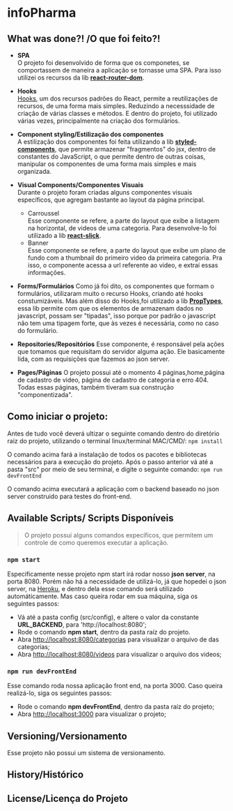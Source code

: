 # infoPharma
## What was done?! /O que foi feito?!

+ **SPA** </br> 
    O projeto foi desenvolvido de forma que os componetes, se comportassem de maneira a aplicação se tornasse uma SPA.
    Para isso utilizei os recursos da lib **[react-router-dom](https://reactrouter.com/web/guides/quick-start)**. 

+ **Hooks** </br>
    [Hooks](https://pt-br.reactjs.org/docs/hooks-intro.html), um dos recursos padrões do React, permite a reutilizações de recursos, de uma forma mais simples. Reduzindo a necesssidade de criação de várias classes e métodos.
    E dentro do projeto, foi utilizado várias vezes, principalmente na criação dos formulários.

+ **Component styling/Estilização dos componentes** </br>
    A estilização dos componentes foi feita utilizando a lib **[styled-components](https://styled-components.com/)**, que permite armazenar "fragmentos" do jsx, dentro de constantes do JavaScript,
    o que permite dentro de outras coisas, manipular os componentes de uma forma mais simples e mais organizada.

+ **Visual Components/Componentes Visuais** </br>
   Durante o projeto foram criadas alguns componentes visuais específicos, que agregam bastante ao layout da página principal.
   - Carroussel </br>
       Esse componente se refere, a parte do layout que exibe a listagem na horizontal, de videos de uma categoria. Para desenvolve-lo foi utilizado a lib **[react-slick](https://react-slick.neostack.com/)**.
   - Banner </br>
      Esse componente se refere, a parte do layout que exibe um plano de fundo com a thumbnail do primeiro video da primeira categoria. Pra isso, o componente acessa a url referente ao video, e extraí essas informações.

+ **Forms/Formulários**
    Como já foi dito, os componentes que formam o formulários, utilizaram muito o recurso Hooks, criando até hooks constumizáveis. Mas além disso do Hooks,foi utilizado a lib **[PropTypes](https://pt-br.reactjs.org/docs/typechecking-with-proptypes.html)**, essa lib permite com que os elementos de armazenam dados no javascript, possam ser "tipadas", isso porque por padrão o javascript não tem uma tipagem forte, que às vezes é necessária, como no caso do formulário.  
   
+ **Repositories/Repositórios**
    Esse componente, é responsável pela ações que tomamos que requisitam do servidor alguma ação. Ele basicamente lida, com as requisições que fazemos ao json server. 

+ **Pages/Páginas**
    O projeto possui até o momento 4 páginas,home,página de cadastro de video, página de cadastro de categoria e erro 404. Todas essas páginas, também tiveram sua construção "componentizada".


## Como iniciar o projeto:

Antes de tudo você deverá ultizar o seguinte comando dentro do diretório raiz do projeto, utilizando o terminal linux/terminal MAC/CMD/:
`
  npm install
`

O comando acima fará a instalação de todos os pacotes e bibliotecas necessários para a execução do projeto.
Após o passo anterior vá até a pasta "src" por meio de seu terminal, e digite o seguinte comando:
`
  npm run devFrontEnd
`

O comando acima executará a aplicação com o backend baseado no json server construido para testes do front-end. 

## Available Scripts/ Scripts Disponíveis

> O projeto possui alguns comandos expecíficos, que permitem um controle de como queremos executar a aplicação.



### `npm start`

Especificamente nesse projeto npm start irá rodar nosso **json server**, na porta 8080. Porém não há a necessidade de utilizá-lo, já que hopedei o json server, 
na [Heroku](https://www.heroku.com/platform), e dentro dela esse comando será utilizado automáticamente. Mas caso queira rodar em sua máquina, siga os seguintes passos:<br />

+ Vá até a pasta config (src/config), e altere o valor da constante **URL_BACKEND**, para 'http://localhost:8080';
+ Rode o comando **npm start**, dentro da pasta raíz do projeto.
+ Abra [http://localhost:8080/categorias](http://localhost:8080/categorias) para visualizar o arquivo de das categorias;
+ Abra [http://localhost:8080/videos](http://localhost:8080/videos)  para visualizar o arquivo dos videos;

### `npm run devFrontEnd`

Esse comando roda nossa aplicação front end, na porta 3000. Caso queira realizá-lo, siga os seguintes passos:

+ Rode o comando **npm devFrontEnd**, dentro da pasta raíz do projeto; 
+ Abra [http://localhost:3000](http://localhost:3000) para visualizar o projeto;

## Versioning/Versionamento

Esse projeto não possui um sistema de versionamento.



## History/Histórico


## License/Licença do Projeto




